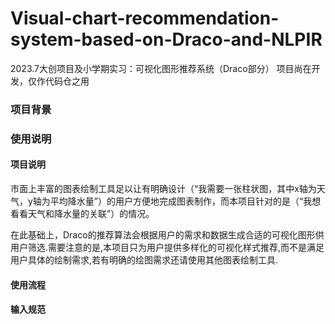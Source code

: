 # Visual-chart-recommendation-system-based-on-Draco-and-NLPIR
2023.7大创项目及小学期实习：可视化图形推荐系统（Draco部分）
项目尚在开发，仅作代码仓之用

### 项目背景


### 使用说明


#### 项目说明
市面上丰富的图表绘制工具足以让有明确设计（“我需要一张柱状图，其中x轴为天气，y轴为平均降水量”）的用户方便地完成图表制作，而本项目针对的是（“我想看看天气和降水量的关联”）的情况。

在此基础上，Draco的推荐算法会根据用户的需求和数据生成合适的可视化图形供用户筛选.需要注意的是,本项目只为用户提供多样化的可视化样式推荐,而不是满足用户具体的绘制需求,若有明确的绘图需求还请使用其他图表绘制工具.
#### 使用流程

#### 输入规范
